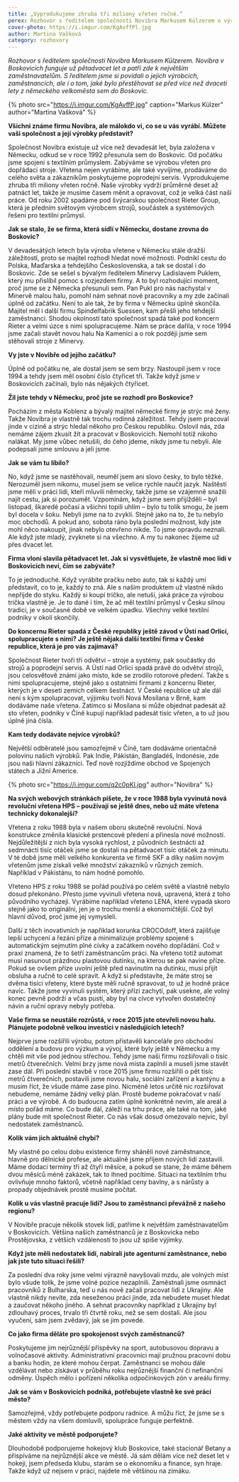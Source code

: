 ```yaml
---
title: „Vyprodukujeme zhruba tři miliony vřeten ročně.“
perex: Rozhovor s ředitelem společnosti Novibra Markusem Külzerem o výrobcích, zaměstnancích, ale i o tom, jaké bylo přestěhovat se před více než dvaceti lety z německého velkoměsta sem do Boskovic.
cover-photo: https://i.imgur.com/KgAvffPl.jpg
author: Martina Vašková
category: rozhovory
---
```


*Rozhovor s ředitelem společnosti Novibra Markusem Külzerem. Novibra v Boskovicích funguje už pětadvacet let a patří zde k největším zaměstnavatelům. S ředitelem jsme si povídali o jejich výrobcích, zaměstnancích, ale i o tom, jaké bylo přestěhovat se před více než dvaceti lety z německého velkoměsta sem do Boskovic.*

{% photo src="https://i.imgur.com/KgAvffP.jpg" caption="Markus Külzer" author="Martina Vašková" %}

**Všichni známe firmu Novibra, ale málokdo ví, co se u vás vyrábí. Můžete vaši společnost a její výrobky představit?**

Společnost Novibra existuje už více než devadesát let, byla založena v Německu, odkud se v roce 1992 přesunula sem do Boskovic. Od počátku jsme spojeni s textilním průmyslem. Zabýváme se výrobou vřeten pro dopřádací stroje. Vřetena nejen vyrábíme, ale také vyvíjíme, prodáváme do celého světa a zákazníkům poskytujeme poprodejní servis. Vyprodukujeme zhruba tři miliony vřeten ročně. Naše výrobky vydrží průměrně deset až patnáct let, takže je musíme časem měnit a opravovat, což je velká část naší práce. Od roku 2002 spadáme pod švýcarskou společnost Rieter Group, která je předním světovým výrobcem strojů, součástek a systémových řešení pro textilní průmysl.

**Jak se stalo, že se firma, která sídlí v Německu, dostane zrovna do Boskovic?**

V devadesátých letech byla výroba vřetene v Německu stále dražší záležitostí, proto se majitel rozhodl hledat nové možnosti. Podnikl cestu do Polska, Maďarska a tehdejšího Československa, a tak se dostal i do Boskovic. Zde se sešel s bývalým ředitelem Minervy Ladislavem Puklem, který mu přislíbil pomoc s rozjezdem firmy. A to byl rozhodující moment, proč jsme se z Německa přesunuli sem. Pan Pukl pro nás nachystal v Minervě malou halu, pomohl nám sehnat nové pracovníky a my zde začínali úplně od začátku. Není to ale tak, že by firma v Německu úplně skončila. Majitel měl i další firmu Spindelfabrik Suessen, kam přešli jeho tehdejší zaměstnanci. Shodou okolností tato společnost spadá také pod koncern Rieter a velmi úzce s nimi spolupracujeme. Nám se práce dařila, v roce 1994 jsme začali stavět novou halu Na Kamenici a o rok později jsme sem stěhovali stroje z Minervy.

**Vy jste v Novibře od jejího začátku?**

Úplně od počátku ne, ale dostal jsem se sem brzy. Nastoupil jsem v roce 1994 a tehdy jsem měl osobní číslo čtyřicet tři. Takže když jsme v Boskovicích začínali, bylo nás nějakých čtyřicet.

**Žil jste tehdy v Německu, proč jste se rozhodl pro Boskovice?**

Pocházím z města Koblenz a bývalý majitel německé firmy je strýc mé ženy. Takže Novibra je vlastně tak trochu rodinná záležitost. Tehdy jsem pracoval jinde v cizině a strýc hledal někoho pro Českou republiku. Oslovil nás, zda nemáme zájem zkusit žít a pracovat v Boskovicích. Nemohl totiž nikoho nalákat. My jsme vůbec netušili, do čeho jdeme, nikdy jsme tu nebyli. Ale podepsali jsme smlouvu a jeli jsme.

**Jak se vám tu líbilo?**

No, když jsme se nastěhovali, neuměl jsem ani slovo česky, to bylo těžké. Nerozuměl jsem nikomu, musel jsem se velice rychle naučit jazyk. Naštěstí jsme měli v práci lidi, kteří mluvili německy, takže jsme se vzájemně snažili najít cestu, jak si porozumět. Vzpomínám, když jsme sem přijížděli – byl listopad, škaredé počasí a všichni topili uhlím – bylo tu tolik smogu, že jsem byl docela v šoku. Nebyli jsme na to zvyklí. Stejně jako na to, že tu nebylo moc obchodů. A pokud ano, sobota ráno byla poslední možnost, kdy jste mohl něco nakoupit, jinak nebylo otevřeno nikde. To jsme opravdu neznali. Ale když jste mladý, zvyknete si na všechno. A my tu nakonec žijeme už přes dvacet let.

**Firma vloni slavila pětadvacet let. Jak si vysvětlujete, že vlastně moc lidí v Boskovicích neví, čím se zabýváte?**

To je jednoduché. Když vyrábíte pračku nebo auto, tak si každý umí představit, co to je, každý to zná. Ale s naším produktem už vlastně nikdo nepřijde do styku. Každý si koupí tričko, ale netuší, jaká práce za výrobou trička vlastně je. Je to dané i tím, že ač měl textilní průmysl v Česku silnou tradici, je v současné době ve velkém úpadku. Všechny velké textilní podniky v okolí skončily.

**Do koncernu Rieter spadá z České republiky ještě závod v Ústí nad Orlicí, spolupracujete s nimi? Je ještě nějaká další textilní firma v České republice, která je pro vás zajímavá?**

Společnost Rieter tvoří tři odvětví – stroje a systémy, pak součástky do strojů a poprodejní servis. A Ústí nad Orlicí spadá právě do odvětví strojů, jsou celosvětově známí jako místo, kde se zrodilo rotorové předení. Takže s nimi spolupracujeme, stejně jako s ostatními firmami z koncernu Rieter, kterých je v deseti zemích celkem šestnáct. V České republice už ale dál není s kým spolupracovat, výjimku tvoří Nová Mosilana v Brně, kam dodáváme naše vřetena. Zatímco si Mosilana si může objednat padesát až sto vřeten, podniky v Číně kupují například padesát tisíc vřeten, a to už jsou úplně jiná čísla.

**Kam tedy dodáváte nejvíce výrobků?**

Největší odběratelé jsou samozřejmě v Číně, tam dodáváme orientačně polovinu našich výrobků. Pak Indie, Pákistán, Bangladéš, Indonésie, zde jsou naši hlavní zákazníci. Teď nově rozjíždíme obchod ve Spojených státech a Jižní Americe.

{% photo src="https://i.imgur.com/q2c0pKl.jpg" author="Novibra" %}

**Na svých webových stránkách píšete, že v roce 1988 byla vyvinutá nová revoluční vřetena HPS – používají se ještě dnes, nebo už máte vřetena technicky dokonalejší?**

Vřetena z roku 1988 byla v našem oboru skutečně revoluční. Nová konstrukce změnila klasické prstencové předení a přinesla nové možnosti. Nejdůležitější z nich byla vysoká rychlost, z původních šestnácti až sedmnácti tisíc otáček jsme se dostali na pětadvacet tisíc otáček za minutu. V té době jsme měli velkého konkurenta ve firmě SKF a díky našim novým vřetenům jsme získali velké množství zákazníků v různých zemích. Například v Pákistánu, to nám hodně pomohlo. 

Vřeteno HPS z roku 1988 se pořád používá po celém světě a vlastně nebylo dosud překonáno. Přesto jsme vyvinuli vřetena nová, upravená, která z toho původního vycházejí. Vyrábíme například vřeteno LENA, které vypadá skoro stejně jako to originální, jen je o trochu menší a ekonomičtější. Což byl hlavní důvod, proč jsme jej vymysleli. 

Další z těch inovativních je například korunka CROCOdoff, která zajišťuje lepší uchycení a řezání příze a minimalizuje problémy spojené s automatickým sejmutím plné cívky a začátkem nového dopřádání. Což v praxi znamená, že to šetří zaměstnancům práci. Na vřeteno totiž automat musí nasunout prázdnou plastovou dutinku, na kterou se pak navine příze. Pokud se ovšem příze uvolní ještě před navinutím na dutinku, musí přijít obsluha a ručně to celé spravit. A když si představíte, že máte stroj se dvěma tisíci vřeteny, které byste měli ručně spravovat, to už je hodně práce navíc. Takže jsme vyvinuli systém, který přízi zachytí, pak usekne, ale volný konec pevně podrží a včas pustí, aby byl na cívce vytvořen dostatečný návin a ruční opravy nebyly potřeba. 

**Vaše firma se neustále rozrůstá, v roce 2015 jste otevřeli novou halu. Plánujete podobně velkou investici v následujících letech?**

Nejprve jsme rozšířili výrobu, potom přistavěli kanceláře pro obchodní oddělení a budovu pro výzkum a vývoj, které byly ještě v Německu a my chtěli mít vše pod jednou střechou. Tehdy jsme naši firmu rozšiřovali o tisíc metrů čtverečních. Velmi brzy jsme nová místa zaplnili a museli jsme stavět zase dál. Při poslední stavbě v roce 2015 jsme firmu rozšířili o pět tisíc metrů čtverečních, postavili jsme novou halu, sociální zařízení a kantýnu a musím říct, že všude máme zase plno. Nicméně letos určitě nic rozšiřovat nebudeme, nemáme žádný velký plán. Prostě budeme pokračovat v naší práci a ve výrobě. A do budoucna zatím úplně konkrétně nevím, ale areál a místo pořád máme. Co bude dál, záleží na trhu práce, ale také na tom, jaké plány bude mít společnost Rieter. Co nás však dosud omezovalo nejvíc, byl nedostatek zaměstnanců.

**Kolik vám jich aktuálně chybí?**

My vlastně po celou dobu existence firmy sháněli nové zaměstnance, hlavně pro dělnické profese, ale aktuálně jsme příjem nových lidí zastavili. Máme dodací termíny tři až čtyři měsíce, a pokud se stane, že máme během dvou měsíců méně zakázek, tak to ihned pocítíme. Situaci na textilním trhu ovlivňuje mnoho faktorů, včetně například ceny bavlny, a s nárůsty a propady objednávek prostě musíme počítat.

**Kolik u vás vlastně pracuje lidí? Jsou to zaměstnanci převážně z našeho regionu?**

V Novibře pracuje několik stovek lidí, patříme k největším zaměstnavatelům v Boskovicích. Většina našich zaměstnanců je z Boskovicka nebo Prostějovska, z větších vzdáleností to jsou už spíše výjimky.

**Když jste měli nedostatek lidí, nabírali jste agenturní zaměstnance, nebo jak jste tuto situaci řešili?**

Za poslední dva roky jsme velmi výrazně navyšovali mzdu, ale volných míst bylo všude tolik, že jsme volné pozice nezaplnili. Zaměstnali jsme osmnáct pracovníků z Bulharska, teď u nás nově začali pracovat lidi z Ukrajiny. Ale vlastně nikdy nevíte, zda neseženou práci jinde, zda nebudete muset hledat a zaučovat někoho jiného. A sehnat pracovníky například z Ukrajiny byl zdlouhavý proces, trvalo tři čtvrtě roku, než se sem dostali. Ale jsou vyučení, sám jsem zvědavý, jak se jim povede.

**Co jako firma děláte pro spokojenost svých zaměstnanců?**

Poskytujeme jim nejrůznější příspěvky na sport, autobusovou dopravu a volnočasové aktivity. Administrativní pracovníci mají pružnou pracovní dobu a banku hodin, ze které mohou čerpat. Zaměstnanci se mohou dále vzdělávat nebo získávat v průběhu roku nejrůznější finanční či nefinanční odměny. Úspěch mělo i pořízení několika odpočinkových zón v areálu firmy. 

**Jak se vám v Boskovicích podniká, potřebujete vlastně ke své práci město?**

Samozřejmě, vždy potřebujete podporu radnice. A můžu říct, že jsme se s městem vždy na všem domluvili, spolupráce funguje perfektně.

**Jaké aktivity ve městě podporujete?**

Dlouhodobě podporujeme hokejový klub Boskovice, také stacionář Betany a přispíváme na nejrůznější akce ve městě. Já sám dělám více než deset let v hokeji, jsem předseda klubu, starám se o ekonomiku a finance, syn hraje. Takže když už nejsem v práci, najdete mě většinou na zimáku.
